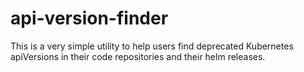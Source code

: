 # api-version-finder

This is a very simple utility to help users find deprecated Kubernetes apiVersions in their code repositories and their helm releases.
